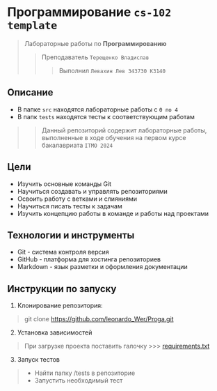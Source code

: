# Программирование `cs-102 template`
> Лабораторные работы по **Программированию**
>> Преподаватель `Терещенко Владислав`
>>> Выполнил `Левахин Лев 343730 К3140`

## Описание
- В папке `src` находятся лабораторные работы с `0 по 4`
- В папк `tests` находятся тесты к соответствующим работам
>> Данный репозиторий содержит лабораторные работы, выполненные в ходе обучения на первом курсе бакалавриата `ITMO 2024`

## Цели
+ Изучить основные команды Git
+ Научиться создавать и управлять репозиториями
+ Освоить работу с ветками и слияниями
+ Научиться писать тесты к задачам
+ Изучить концепцию работы в команде и работы над проектами

## Технологии и инструменты
+ Git - система контроля версия
+ GitHub - платформа для хостинга репозиториев
+ Markdown - язык разметки и оформления документации

## Инструкции по запуску
1. Клонирование репозитория:
> git clone https://github.com/leonardo_Wer/Proga.git
2. Установка зависимостей
> При загрузке проекта поставить галочку >>> [requirements.txt](requirements.txt)
3. Запуск тестов
> - Найти папку /tests в репозиторие
> - Запустить необходимый тест
